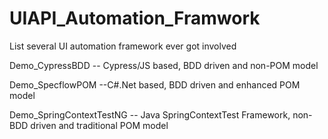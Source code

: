 # UIAPI_Automation_Framwork
List several UI automation framework ever got involved

Demo_CypressBDD -- Cypress/JS based, BDD driven and non-POM model

Demo_SpecflowPOM --C#.Net based, BDD driven and enhanced POM model

Demo_SpringContextTestNG -- Java SpringContextTest Framework, non-BDD driven and traditional POM model
